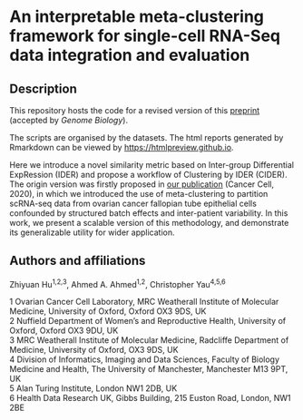 # An interpretable meta-clustering framework for single-cell RNA-Seq data integration and evaluation

## Description

This repository hosts the code for a revised version of this [preprint](https://www.biorxiv.org/content/10.1101/2021.03.29.437525v1.full) (accepted by *Genome Biology*).

The scripts are organised by the datasets. The html reports generated by Rmarkdown can be viewed by https://htmlpreview.github.io.

Here we introduce a novel similarity metric based on Inter-group Differential ExpRession (IDER) and propose a workflow of Clustering by IDER (CIDER). The origin version was firstly proposed in [our publication](https://www.sciencedirect.com/science/article/pii/S1535610820300428) (Cancer Cell, 2020), in which we introduced the use of meta-clustering to partition scRNA-seq data from ovarian cancer fallopian tube epithelial cells confounded by structured batch effects and inter-patient variability. In this work, we present a scalable version of this methodology, and demonstrate its generalizable utility for wider application.


## Authors and affiliations

Zhiyuan Hu<sup>1,2,3</sup>, Ahmed A. Ahmed<sup>1,2</sup>, Christopher Yau<sup>4,5,6</sup>

1 Ovarian Cancer Cell Laboratory, MRC Weatherall Institute of Molecular Medicine, University of Oxford, Oxford OX3 9DS, UK  
2 Nuffield Department of Women’s and Reproductive Health, University of Oxford, Oxford OX3 9DU, UK  
3 MRC Weatherall Institute of Molecular Medicine, Radcliffe Department of Medicine, University of Oxford, OX3 9DS, UK  
4 Division of Informatics, Imaging and Data Sciences, Faculty of Biology Medicine and Health, The University of Manchester, Manchester M13 9PT, UK  
5 Alan Turing Institute, London NW1 2DB, UK  
6 Health Data Research UK, Gibbs Building, 215 Euston Road, London, NW1 2BE  

